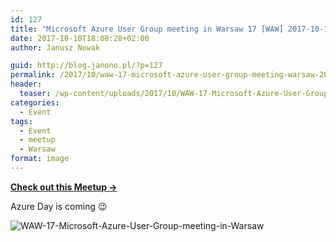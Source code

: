 ```yaml
---
id: 127
title: "Microsoft Azure User Group meeting in Warsaw 17 [WAW] 2017-10-11"
date: 2017-10-10T18:08:28+02:00
author: Janusz Nowak

guid: http://blog.janono.pl/?p=127
permalink: /2017/10/waw-17-microsoft-azure-user-group-meeting-warsaw-2017-10-11/
header:
  teaser: /wp-content/uploads/2017/10/WAW-17-Microsoft-Azure-User-Group-meeting-in-Warsaw-2017-10-11.webp
categories:
  - Event
tags:
  - Event
  - meetup
  - Warsaw
format: image
---
```


[**Check out this Meetup →**](https://www.meetup.com/Microsoft-Azure-Users-Group-Poland/events/243942157/)

Azure Day is coming 😉

![WAW-17-Microsoft-Azure-User-Group-meeting-in-Warsaw](/wp-content/uploads/2017/10/WAW-17-Microsoft-Azure-User-Group-meeting-in-Warsaw-2017-10-11-300x192.webp)

